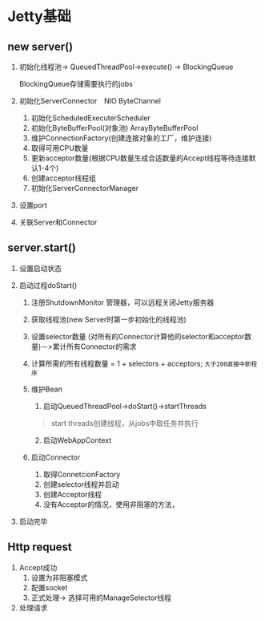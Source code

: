 # Jetty基础



## new server()

1. 初始化线程池-> QueuedThreadPool->execute() -> BlockingQueue

   BlockingQueue存储需要执行的jobs

2. 初始化ServerConnector　NIO ByteChannel

   1. 初始化ScheduledExecuterScheduler
   2. 初始化ByteBufferPool(对象池) ArrayByteBufferPool
   3. 维护ConnectionFactory(创建连接对象的工厂，维护连接)
   4. 取得可用CPU数量
   5. 更新acceptor数量(根据CPU数量生成合适数量的Accept线程等待连接默认1-4个)
   6. 创建acceptor线程组
   7. 初始化ServerConnectorManager

3. 设置port

4. 关联Server和Connector

## server.start()

1. 设置启动状态

2. 启动过程doStart()

   1. 注册ShutdownMonitor 管理器，可以远程关闭Jetty服务器

   2. 获取线程池(new Server时第一步初始化的线程池)

   3. 设置selector数量 (对所有的Connector计算他的selector和acceptor数量)－>累计所有Connector的需求

   4. 计算所需的所有线程数量 = 1 + selectors + acceptors; ``大于200直接中断程序``

   5. 维护Bean 

      1.  启动QueuedThreadPool->doStart()->startThreads

         > start threads创建线程，从jobs中取任务并执行

      2. 启动WebAppContext

   6. 启动Connector

      1. 取得ConnetcionFactory
      2. 创建selector线程并启动
      3. 创建Acceptor线程
      4. 没有Acceptor的情况，使用非阻塞的方法，

3. 启动完毕

## Http request

1. Accept成功
   1. 设置为非阻塞模式
   2. 配置socket
   3. 正式处理-> 选择可用的ManageSelector线程　　
2. 处理请求

